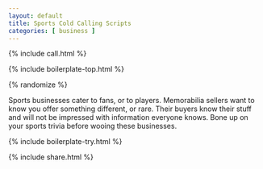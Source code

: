 ```yaml
---
layout: default
title: Sports Cold Calling Scripts
categories: [ business ]
---
```


{% include call.html %}

{% include boilerplate-top.html %}


{% randomize %}

Sports businesses cater to fans, or to players. Memorabilia sellers want to know you offer something different, or rare. Their buyers know their stuff and will not be impressed with information everyone knows. Bone up on your sports trivia before wooing these businesses.  

{% include boilerplate-try.html %}

{% include share.html %}